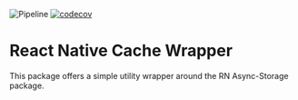 ![Pipeline](https://github.com/Goldziher/rn-async-storage-cache-wrapper/workflows/CI/badge.svg?branch=master) [![codecov](https://codecov.io/gh/Goldziher/rn-async-storage-cache-wrapper/branch/master/graph/badge.svg?token=1L6MQ9Y6UG)](https://codecov.io/gh/Goldziher/rn-async-storage-cache-wrapper)

# React Native Cache Wrapper

This package offers a simple utility wrapper around the RN Async-Storage package.
